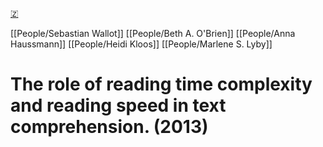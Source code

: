 [🇿](zotero://select/library/items/BXPPHI9Z)

[[People/Sebastian Wallot]] [[People/Beth A. O'Brien]] [[People/Anna Haussmann]] [[People/Heidi Kloos]] [[People/Marlene S. Lyby]] 
# The role of reading time complexity and reading speed in text comprehension. (2013)

